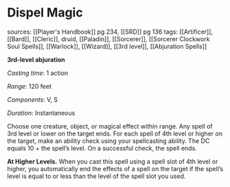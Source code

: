 # Dispel Magic
sources: [[Player's Handbook]] pg 234, [[SRD]] pg 136
tags: [[Artificer]], [[Bard]], [[Cleric]], druid, [[Paladin]], [[Sorcerer]], [[Sorcerer Clockwork Soul Spells]], [[Warlock]], [[Wizard]], [[3rd level]], [[Abjuration Spells]]

**3rd-level abjuration**

*Casting time*: 1 action

*Range*: 120 feet

*Components*: V, S

*Duration*: Instantaneous

Choose one creature, object, or magical effect within range. Any spell of 3rd level or lower on the target ends. For each spell of 4th level or higher on the target, make an ability check using your spellcasting ability. The DC equals 10 + the spell’s level. On a successful check, the spell ends.

**At Higher Levels.** When you cast this spell using a spell slot of 4th level or higher, you automatically end the effects of a spell on the target if the spell’s level is equal to or less than the level of the spell slot you used.
